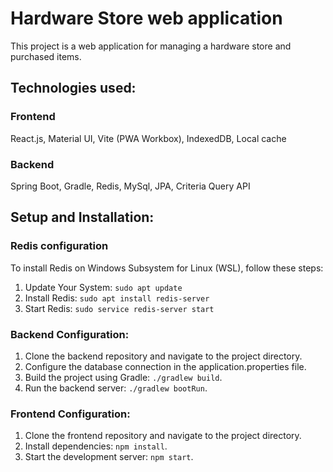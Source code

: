 # Hardware Store web application
This project is a web application for managing a hardware store and purchased items. 

## Technologies used:
### Frontend
React.js, Material UI, Vite (PWA Workbox), IndexedDB, Local cache

### Backend
Spring Boot, Gradle, Redis, MySql, JPA, Criteria Query API

## Setup and Installation:

### Redis configuration
To install Redis on Windows Subsystem for Linux (WSL), follow these steps:
1. Update Your System: `sudo apt update`
2. Install Redis: `sudo apt install redis-server`
3. Start Redis: `sudo service redis-server start`

### Backend Configuration:
1. Clone the backend repository and navigate to the project directory.
2. Configure the database connection in the application.properties file.
3. Build the project using Gradle: `./gradlew build`.
4. Run the backend server: `./gradlew bootRun`.


### Frontend Configuration:
1. Clone the frontend repository and navigate to the project directory.
2. Install dependencies: `npm install`.
3. Start the development server: `npm start`.
   
